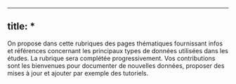 
---
title: *
---

On propose dans cette rubriques des pages thématiques fournissant infos et références concernant les principaux types de données utilisées dans les études.
La rubrique sera complétée progressivement.
Vos contributions sont les bienvenues pour documenter de nouvelles données, proposer des mises à jour et ajouter par exemple des tutoriels.
